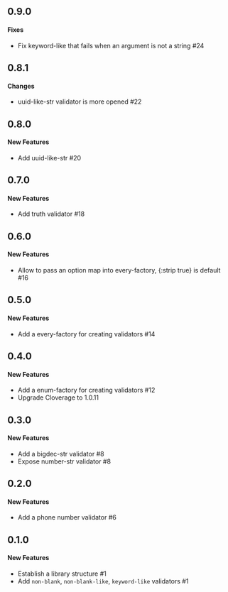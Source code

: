 ## 0.9.0

#### Fixes

  - Fix keyword-like that fails when an argument is not a string #24


## 0.8.1

#### Changes

  - uuid-like-str validator is more opened #22


## 0.8.0

#### New Features

  - Add uuid-like-str #20


## 0.7.0

#### New Features

  - Add truth validator #18


## 0.6.0

#### New Features


  - Allow to pass an option map into every-factory, {:strip true} is default #16


## 0.5.0

#### New Features

  - Add a every-factory for creating validators #14


## 0.4.0

#### New Features

  - Add a enum-factory for creating validators #12
  - Upgrade Cloverage to 1.0.11


## 0.3.0

#### New Features

  - Add a bigdec-str validator #8
  - Expose number-str validator #8


## 0.2.0

#### New Features

  - Add a phone number validator #6


## 0.1.0

#### New Features

  - Establish a library structure #1
  - Add `non-blank`, `non-blank-like`, `keyword-like` validators #1
